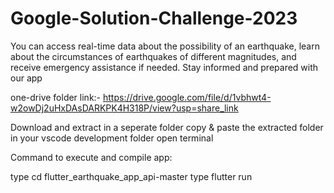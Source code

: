 # Google-Solution-Challenge-2023
You can access real-time data about the possibility of an earthquake, learn about the circumstances of earthquakes of different magnitudes, and receive emergency assistance if needed. Stay informed and prepared with our app

one-drive folder link:- https://drive.google.com/file/d/1vbhwt4-w2owDj2uHxDAsDARKPK4H318P/view?usp=share_link

Download and extract in a seperate folder
copy & paste the extracted folder in your vscode development folder
open terminal

Command to execute and compile app:

type cd flutter_earthquake_app_api-master
type flutter run

